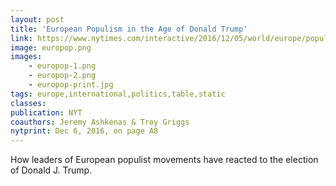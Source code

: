 ```yaml
---
layout: post
title: 'European Populism in the Age of Donald Trump'
link: https://www.nytimes.com/interactive/2016/12/05/world/europe/populism-in-age-of-trump.html
image: europop.png
images:
    - europop-1.png
    - europop-2.png
    - europop-print.jpg
tags: europe,international,politics,table,static
classes:
publication: NYT
coauthors: Jeremy Ashkenas & Troy Griggs
nytprint: Dec 6, 2016, on page A8
---
```


How leaders of European populist movements have reacted to the election of Donald J. Trump.
